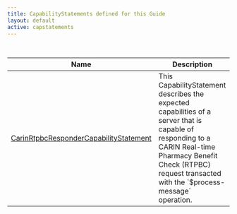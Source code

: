 ```yaml
---
title: CapabilityStatements defined for this Guide
layout: default
active: capstatements
---
```


<!-- { :.no_toc } -->

<!-- TOC  the css styling for this is \pages\assets\css\project.css under 'markdown-toc'-->

<!-- * Do not remove this line (it will not be displayed)
{:toc} -->

<!-- end TOC -->

<br>
<table>
<thead>
<tr>
<th>Name</th>
<th>Description</th>
</tr>
</thead>
<tbody>
<tr>
<td><a href="CapabilityStatement-carin-rtpbc-responder-capabilitystatement.html">CarinRtpbcResponderCapabilityStatement</a></td>
<td>This CapabilityStatement describes the expected capabilities of a server that is capable of responding to a CARIN Real-time Pharmacy Benefit Check (RTPBC) request transacted with the `$process-message` operation.</td>
</tr>
</tbody>
</table>
<br>